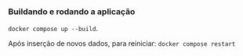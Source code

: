 ### Buildando e rodando a aplicação

`docker compose up --build`.

Após inserção de novos dados, para reiniciar:
`docker compose restart`